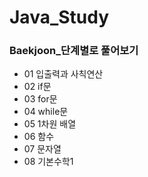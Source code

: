 <h1>Java_Study</h1>

<h3>Baekjoon_단계별로 풀어보기</h3>

- 01 입출력과 사칙연산
- 02 if문
- 03 for문
- 04 while문
- 05 1차원 배열
- 06 함수
- 07 문자열
- 08 기본수학1
